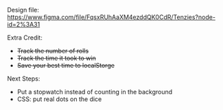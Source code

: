 Design file: https://www.figma.com/file/FqsxRUhAaXM4ezddQK0CdR/Tenzies?node-id=2%3A31

Extra Credit:

- ~~Track the number of rolls~~
- ~~Track the time it took to win~~
- ~~Save your best time to localStorge~~

Next Steps:

- Put a stopwatch instead of counting in the background
- CSS: put real dots on the dice
